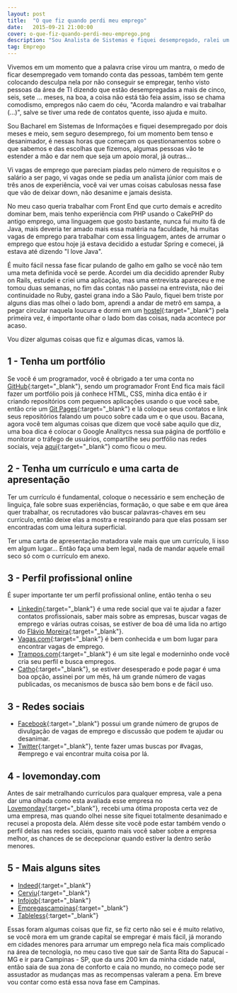 ```yaml
---
layout: post
title:  "O que fiz quando perdi meu emprego"
date:   2015-09-21 21:00:00
cover: o-que-fiz-quando-perdi-meu-emprego.png
description: "Sou Analista de Sistemas e fiquei desempregado, ralei um pouco até voltar para o mercado de trabalho, mais voltei e continuo ralando."
tag: Emprego
---
```

Vivemos em um momento que a palavra crise virou um mantra, o medo de ficar desempregado vem tomando conta das pessoas, também tem gente colocando desculpa nela por não conseguir se empregar, tenho visto pessoas da área de TI dizendo que estão desempregadas a mais de cinco, seis, sete ... meses, na boa, a coisa não está tão feia assim, isso se chama comodismo, empregos não caem do céu, "Acorda malandro e vai trabalhar (...)", salve se tiver uma rede de contatos quente, isso ajuda e muito.

Sou Bacharel em Sistemas de Informações e fiquei desempregado por dois meses e meio, sem seguro desemprego, foi um momento bem tenso e desanimador, é nessas horas que começam os questionamentos sobre o que sabemos e das escolhas que fizemos, algumas pessoas vão te estender a mão e dar nem que seja um apoio moral, já outras...

Vi vagas de emprego que pareciam piadas pelo número de requisitos e o salário a ser pago, vi vagas onde se pedia um analista júnior com mais de três anos de experiência, você vai ver umas coisas cabulosas nessa fase que vão de deixar down, não desanime e jamais desista.

No meu caso queria trabalhar com Front End que curto demais e acredito dominar bem, mais tenho experiência com PHP usando o CakePHP do antigo emprego, uma linguagem que gosto bastante, nunca fui muito fã de Java, mais deveria ter amado mais essa matéria na faculdade, há muitas vagas de emprego para trabalhar com essa linguagem, antes de arrumar o emprego que estou hoje já estava decidido a estudar Spring e comecei, já estava até dizendo "I love Java".

É muito fácil nessa fase ficar pulando de galho em galho se  você não tem uma meta definida você se perde. Acordei um dia decidido aprender Ruby on Rails, estudei e criei uma aplicação, mas uma entrevista apareceu e me tomou duas semanas, no fim das contas não passei na entrevista, não dei continuidade no Ruby, gastei grana indo a São Paulo, fiquei bem triste por alguns dias mas olhei o lado bom, aprendi a andar de metrô em sampa, a pegar circular naquela loucura e dormi em um [hostel](http://www.quetalhostel.com/){:target="_blank"} pela primeira vez, é importante olhar o lado bom das coisas, nada acontece por acaso.

Vou dizer algumas coisas que fiz e algumas dicas, vamos lá.

## 1 - Tenha um portfólio

Se você é um programador, você é obrigado a ter uma conta no [GitHub](https://github.com/){:target="_blank"},
 sendo um programador Front End fica mais fácil fazer um portfólio pois já conhece HTML, CSS, minha dica então é ir criando repositórios com pequenos aplicações usando o que você sabe, então crie um [Git Pages](https://pages.github.com/){:target="_blank"} e lá coloque seus contatos e link seus repositórios falando um pouco sobre cada um e o que usou.
Bacana, agora você tem algumas coisas que dizem que você sabe aquilo que diz, uma boa dica é colocar o Google Analitycs nessa sua página de portfólio e monitorar o tráfego de usuários, compartilhe seu portfólio nas redes sociais, veja [aqui](http://jeremiaspereira.net/portfolio/){:target="_blank"} como ficou o meu.

## 2 - Tenha um currículo e uma carta de apresentação

Ter um currículo é fundamental, coloque o necessário e sem encheção de linguiça, fale sobre suas experiências, formação, o que sabe e em que área quer trabalhar, os recrutadores vão buscar palavras-chaves em seu currículo, então deixe elas a mostra e respirando para que elas possam ser encontradas com uma leitura superficial.

Ter uma carta de apresentação matadora vale mais que um currículo, li isso em algum lugar... Então faça uma bem legal, nada de mandar aquele email seco só com o currículo em anexo.

## 3 - Perfil profissional online

É super importante ter um perfil profissional online, então tenha o seu

* [Linkedin](https://www.linkedin.com/){:target="_blank"}
 é uma rede social que vai te ajudar a fazer contatos profissionais, saber mais sobre as empresas, buscar vagas de emprego e várias outras coisas, se estiver de boa dê uma lida no artigo do [Flávio Moreira](https://medium.com/@FlavioMoreira/9-erros-no-linkedin-que-ainda-separam-voce-do-emprego-dos-sonhos-3e59316d4301){:target="_blank"}.
* [Vagas.com](https://www.vagas.com/){:target="_blank"} é bem conhecida e um bom lugar para encontrar vagas de emprego.
* [Trampos.com](http://trampos.co/){:target="_blank"} é um site legal e moderninho onde você cria seu perfil e busca empregos.
* [Catho](http://www.catho.com.br/){:target="_blank"}, se estiver desesperado e pode pagar é uma boa opção, assinei por um mês, há um grande número de vagas publicadas, os mecanismos de busca são bem bons e de fácil uso.

## 3 - Redes sociais

* [Facebook](https://www.facebook.com/){:target="_blank"} possui um grande número de grupos de divulgação de vagas de emprego e discussão que podem te ajudar ou desanimar.
* [Twitter](https://twitter.com/){:target="_blank"}, tente fazer umas buscas por #vagas, #emprego  e vai encontrar muita coisa por lá.

## 4 - lovemonday.com

Antes de sair metralhando currículos para qualquer empresa, vale a pena dar uma olhada como esta avaliada esse empresa no [Lovemonday](https://www.lovemondays.com.br/){:target="_blank"}, recebi uma ótima proposta certa vez de uma empresa, mas quando olhei nesse site fiquei totalmente desanimado e recusei a proposta dela. Além desse site você pode estar também vendo o perfil delas nas redes sociais, quanto mais você saber sobre a empresa melhor, as chances de se decepcionar quando estiver la dentro serão menores.

## 5 - Mais alguns sites

* [Indeed](http://www.indeed.com.br/){:target="_blank"}
* [Cerviu](http://www.ceviu.com.br/){:target="_blank"}
* [Infojob](http://www.infojobs.com.br/){:target="_blank"}
* [Empregascampinas](http://www.catho.com.br/){:target="_blank"}
* [Tableless](http://workajobs.com.br/){:target="_blank"}

Essas foram algumas coisas que fiz, se fiz certo não sei e é muito relativo, se você mora em um grande capital se empregar é mais fácil, já morando em cidades menores para arrumar um emprego nela fica mais complicado na área de tecnologia, no meu caso tive que sair de Santa Rita do Sapucaí - MG e ir para Campinas - SP, que da uns 200 km da minha cidade natal, então saia de sua zona de conforto e caia no mundo, no começo pode ser assustador as mudanças mas as recompensas valeram a pena. Em breve vou contar como está essa nova fase em Campinas.
